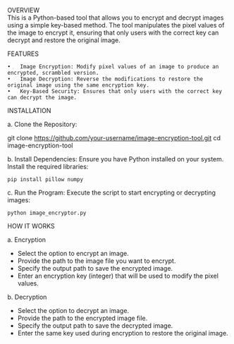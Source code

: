 OVERVIEW   
This is a Python-based tool that allows you to encrypt and decrypt images using a simple key-based method. The tool manipulates the pixel values of the image to encrypt it, ensuring that only users with the correct key can decrypt and restore the original image.

FEATURES 

   	•	Image Encryption: Modify pixel values of an image to produce an encrypted, scrambled version.
	•	Image Decryption: Reverse the modifications to restore the original image using the same encryption key.
	•	Key-Based Security: Ensures that only users with the correct key can decrypt the image.

INSTALLATION 

a. Clone the Repository:

   git clone https://github.com/your-username/image-encryption-tool.git
   cd image-encryption-tool

b. Install Dependencies:
   Ensure you have Python installed on your system. Install the required libraries:

    pip install pillow numpy

c. Run the Program:
   Execute the script to start encrypting or decrypting images:

    python image_encryptor.py

HOW IT WORKS

a.  Encryption

   - Select the option to encrypt an image.
   - Provide the path to the image file you want to encrypt.
   - Specify the output path to save the encrypted image.
   - Enter an encryption key (integer) that will be used to modify the pixel values.

b.  Decryption

   - Select the option to decrypt an image.
   - Provide the path to the encrypted image file.
   - Specify the output path to save the decrypted image.
   - Enter the same key used during encryption to restore the original image.




